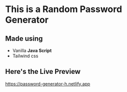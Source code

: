 # This is a Random Password Generator
## Made using 
* Vanilla **Java Script**
* Tailwind css
## Here's the Live Preview
https://password-generator-h.netlify.app
